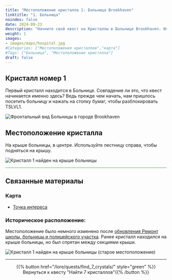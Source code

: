 ```yaml
---
title: "Местоположение кристалла 1: Больница Brookhaven"
linktitle: "1. Больница"
noindex: false
date: 2024-09-23
description: "Начните свой квест на Кристаллы в Больнице Brookhaven. Используйте лестницу, чтобы подняться на крышу и найти первый скрытый кристалл!"
weight: 1
images:
- images/maps/hospital.jpg
#Categories: ["Местоположения кристаллов","карта"]
#Tags: ["Больница", "Местоположение кристалла"]
draft: false
--- 
```


## Кристалл номер 1

Первый кристалл находится в Больнице. Совпадение ли это, что квест начинается именно здесь? Ведь прежде чем начать, нам пришлось посетить больницу и нажать на стопку бумаг, чтобы разблокировать TSLVL1.

![Фронтальный вид Больницы в городе Brookhaven](/images/maps/hospital_remodeled_2024.png?width=400px)

## Местоположение кристалла

На крыше больницы, в центре. Используйте лестницу справа, чтобы подняться на крышу.

![Кристалл 1 найден на крыше больницы](/images/maps/crystals/crystal_1_roof_of_hospital_updated_location.png?width=400px)

<hr style="background-color: #28b44c" size=8>

## Связанные материалы

### Карта

- [Точка интереса](/map/poi/hospital)

### Историческое расположение:

Местоположение было немного изменено после [обновления Ремонт школы, больницы и полицейского участка](/blog/school_hospital_police_station_remodel). Ранее кристалл находился на крыше больницы, но был спрятан между секциями крыши.

![Кристалл 1 найден на крыше больницы (старое местоположение)](/images/maps/crystals/crystal_1_roof_of_hospital.png?width=400px)

---

<div align="center">{{% button href="/lore/quests/find_7_crystals/" style="green" %}}Вернуться к квесту "Найти 7 кристаллов"{{% /button %}}</div>
